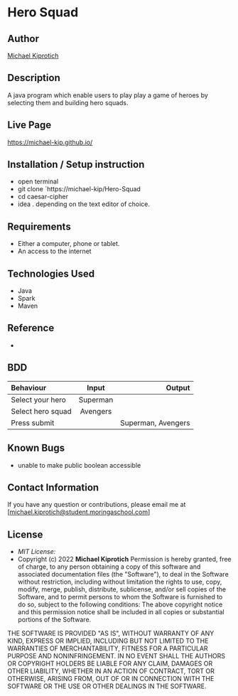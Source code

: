 # Hero Squad

## Author

[Michael Kiprotich](https://github.com/michael-kip)

## Description

A java program which enable users to play play a game of heroes by selecting them and building hero squads.

## Live Page

https://michael-kip.github.io/

## Installation / Setup instruction

- open terminal
- git clone `https://michael-kip/Hero-Squad
- cd caesar-cipher
- idea . depending on the text editor of choice.

## Requirements

- Either a computer, phone or tablet.
- An access to the internet

## Technologies Used

- Java
- Spark
- Maven

## Reference

-

## BDD

| Behaviour         |  Input   |             Output |
| :---------------- | :------: | -----------------: |
| Select your hero  | Superman |                    |
| Select hero squad | Avengers |                    |
| Press submit      |          | Superman, Avengers |

## Known Bugs

- unable to make public boolean accessible

## Contact Information

If you have any question or contributions, please email me at [michael.kiprotich@student.moringaschool.com]

## License

- _MIT License:_
- Copyright (c) 2022 **Michael Kiprotich**
  Permission is hereby granted, free of charge, to any person obtaining a copy
  of this software and associated documentation files (the "Software"), to deal
  in the Software without restriction, including without limitation the rights
  to use, copy, modify, merge, publish, distribute, sublicense, and/or sell
  copies of the Software, and to permit persons to whom the Software is
  furnished to do so, subject to the following conditions:
  ​
  The above copyright notice and this permission notice shall be included in all
  copies or substantial portions of the Software.

THE SOFTWARE IS PROVIDED "AS IS", WITHOUT WARRANTY OF ANY KIND, EXPRESS OR
IMPLIED, INCLUDING BUT NOT LIMITED TO THE WARRANTIES OF MERCHANTABILITY,
FITNESS FOR A PARTICULAR PURPOSE AND NONINFRINGEMENT. IN NO EVENT SHALL THE
AUTHORS OR COPYRIGHT HOLDERS BE LIABLE FOR ANY CLAIM, DAMAGES OR OTHER
LIABILITY, WHETHER IN AN ACTION OF CONTRACT, TORT OR OTHERWISE, ARISING FROM,
OUT OF OR IN CONNECTION WITH THE SOFTWARE OR THE USE OR OTHER DEALINGS IN THE
SOFTWARE.
